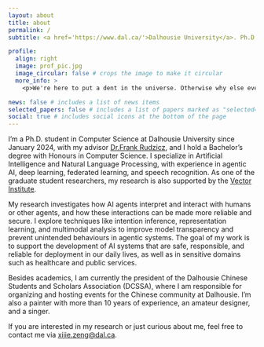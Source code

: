 ```yaml
---
layout: about
title: about
permalink: /
subtitle: <a href='https://www.dal.ca/'>Dalhousie University</a>. Ph.D student, AI Safety, Agentic AI, AI in Healthcare.

profile:
  align: right
  image: prof_pic.jpg
  image_circular: false # crops the image to make it circular
  more_info: >
    <p>We're here to put a dent in the universe. Otherwise why else even be here</p>

news: false # includes a list of news items
selected_papers: false # includes a list of papers marked as "selected={true}"
social: true # includes social icons at the bottom of the page
---
```


I’m a Ph.D. student in Computer Science at Dalhousie University since January 2024, with my advisor [Dr.Frank Rudzicz](https://web.cs.dal.ca/~rudzicz/), and I hold a Bachelor’s degree with Honours in Computer Science. I specialize in Artificial Intelligence and Natural Language Processing, with experience in agentic AI, deep learning, federated learning, and speech recognition. As one of the graduate student researchers, my research is also supported by the [Vector Institute]( https://vectorinstitute.ai/).

My research investigates how AI agents interpret and interact with humans or other agents, and how these interactions can be made more reliable and secure. I explore techniques like intention inference, representation learning, and multimodal analysis to improve model transparency and prevent unintended behaviours in agentic systems. The goal of my work is to support the development of AI systems that are safe, responsible, and reliable for deployment in our daily lives, as well as in sensitive domains such as healthcare and public services.

Besides academics, I am currently the president of the Dalhousie Chinese Students and Scholars Association (DCSSA), where I am responsible for organizing and hosting events for the Chinese community at Dalhousie. I’m also a painter with more than 10 years of experience, an amateur designer, and a singer.

If you are interested in my research or just curious about me, feel free to contact me via xijie.zeng@dal.ca.
